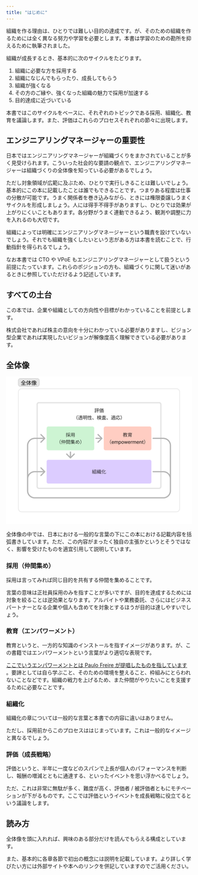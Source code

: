 ```yaml
---
title: "はじめに"
---
```


組織を作る理由は、ひとりでは難しい目的の達成です。が、そのための組織を作るためには全く異なる努力や学習を必要とします。本書は学習のための勘所を抑えるために執筆されました。

組織が成長するとき、基本的に次のサイクルをたどります。

1. 組織に必要な方を採用する
2. 組織になじんでもらったり、成長してもらう
3. 組織が強くなる
4. その方のご縁や、強くなった組織の魅力で採用が加速する
5. 目的達成に近づいている

本書ではこのサイクルをベースに、それぞれのトピックである採用、組織化、教育を議論します。また、評価はこれらのプロセスそれぞれの節々に出現します。

## エンジニアリングマネージャーの重要性

日本ではエンジニアリングマネージャーが組織づくりをまかされていることが多く見受けられます。こういった社会的な要請の観点で、エンジニアリングマネージャーは組織づくりの全体像を知っている必要があるでしょう。

ただし対象領域が広範に及ぶため、ひとりで実行しきることは難しいでしょう。基本的にこの本に記載したことは誰でもできることです。つまりある程度は仕事の分散が可能です。うまく関係者を巻き込みながら、ときには権限委譲しうまくサイクルを形成しましょう。人には得手不得手がありますし、ひとりでは効果が上がりにくいこともあります。各分野がうまく連動できるよう、観測や調整に力を入れるのも大切です。

組織によっては明確にエンジニアリングマネージャーという職責を設けていないでしょう。それでも組織を強くしたいという志がある方は本書を読むことで、行動指針を得られるでしょう。

なお本書では CTO や VPoE もエンジニアリングマネージャーとして扱うという前提にたっています。これらのポジションの方も、組織づくりに関して迷いがあるときに参照していただけるよう記述しています。

## すべての土台

この本では、企業や組織としての方向性や目標がわかっていることを前提とします。

株式会社であれば株主の意向を十分にわかっている必要がありますし、ビジョン型企業であれば実現したいビジョンが解像度高く理解できている必要があります。

## 全体像

![全体像](/images/organization-spiral/summary.png)

全体像の中では、日本における一般的な言葉の下にこの本における記載内容を括弧書きしています。ただ、この内容がまったく独自の主張かというとそうではなく、影響を受けたものを適宜引用して説明しています。

### 採用（仲間集め）

採用は言ってみれば同じ目的を共有する仲間を集めることです。

言葉の意味は正社員採用のみを指すことが多いですが、目的を達成するためには対象を絞ることは逆効果となります。アルバイトや業務委託、さらにはビジネスパートナーとなる企業や個人も含めてを対象とするほうが目的は達しやすいでしょう。

### 教育（エンパワーメント）

教育というと、一方的な知識のインストールを指すイメージがあります。が、この書籍ではエンパワーメントという言葉がより適切な表現です。

[ここでいうエンパワーメントとは Paulo Freire が提唱したものを指しています](https://ja.wikipedia.org/wiki/%E3%82%A8%E3%83%B3%E3%83%91%E3%83%AF%E3%83%BC%E3%83%A1%E3%83%B3%E3%83%88) 。要諦としては自ら学ぶこと、そのための環境を整えること、枠組みにとらわれないことなどです。組織の戦力を上げるため、また仲間がやりたいことを支援するために必要なことです。

### 組織化

組織化の章については一般的な言葉と本書での内容に違いはありません。

ただし、採用前からこのプロセスははじまっています。これは一般的なイメージと異なるでしょう。

### 評価（成長戦略）

評価というと、半年に一度などのスパンで上長が個人のパフォーマンスを判断し、報酬の増減とともに通達する、といったイベントを思い浮かべるでしょう。

ただ、これは非常に無駄が多く、難度が高く、評価者 / 被評価者ともにモチベーションが下がるものです。ここでは評価というイベントを成長戦略に役立てるという議論をします。

## 読み方

全体像を頭に入れれば、興味のある部分だけを読んでもらえる構成としています。

また、基本的に各章各節で初出の概念には説明を記載しています。より詳しく学びたい方には外部サイトや本へのリンクを併記していますのでご活用ください。
